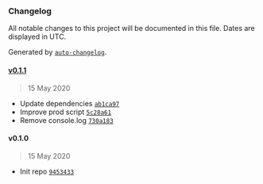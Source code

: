 ### Changelog

All notable changes to this project will be documented in this file. Dates are displayed in UTC.

Generated by [`auto-changelog`](https://github.com/CookPete/auto-changelog).

#### [v0.1.1](https://github.com/mschez/react-trip-animation/compare/v0.1.0...v0.1.1)

> 15 May 2020

- Update dependencies [`ab1ca97`](https://github.com/mschez/react-trip-animation/commit/ab1ca97ca75178576d16e656e7878b9b8af3a479)
- Improve prod script [`5c28a61`](https://github.com/mschez/react-trip-animation/commit/5c28a61bfa50b47750abc0bf32050595f7d12a4c)
- Remove console.log [`730a183`](https://github.com/mschez/react-trip-animation/commit/730a1833b1959a57e8e55c409093623ed150d89d)

#### v0.1.0

> 15 May 2020

- Init repo [`9453433`](https://github.com/mschez/react-trip-animation/commit/94534339fcc5cda992e1d2780950d9c428019c81)
